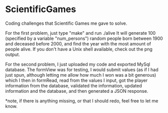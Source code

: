 # ScientificGames
Coding challenges that Scientific Games me gave to solve.

For the first problem, just type "make" and run ./alive <filename>
It will generate 100 (specified by a variable "num_persons") random
people born between 1900 and deceased before 2000, and find
the year with the most amount of people alive.
If you don't have a Unix shell available, check out the png output.

For the second problem, I just uploaded my code and exported MySql database.
The formView was for testing, I would submit values (as if I had just spun,
although letting me allow how much I won was a bit generous) which I then
in formRead, read from the values I input, got the player information from 
the database, validated the information, updated information and the database, 
and then generated a JSON response.

*note, if there is anything missing, or that I should redo, feel free to let
me know.
 
